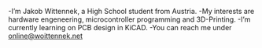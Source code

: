-I’m Jakob Wittennek, a High School student from Austria.
-My interests are hardware engeneering, microcontroller programming and 3D-Printing.
-I’m currently learning on PCB design in KiCAD.
-You can reach me under online@woittennek.net

<!---
Jakobwoi/Jakobwoi is a ✨ special ✨ repository because its `README.md` (this file) appears on your GitHub profile.
You can click the Preview link to take a look at your changes.
--->
